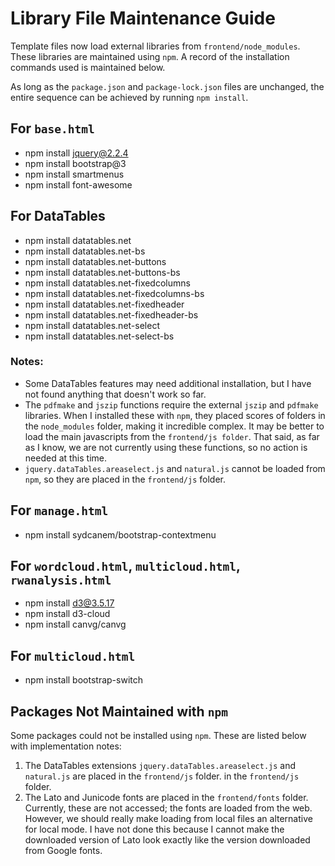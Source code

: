 # Library File Maintenance Guide

Template files now load external libraries from `frontend/node_modules`. These libraries are maintained using `npm`. A record of the installation commands used is maintained below.

As long as the `package.json` and `package-lock.json` files are unchanged, the entire sequence can be achieved by running `npm install`.

## For `base.html`

- npm install jquery@2.2.4
- npm install bootstrap@3
- npm install smartmenus
- npm install font-awesome

## For DataTables

- npm install datatables.net
- npm install datatables.net-bs
- npm install datatables.net-buttons
- npm install datatables.net-buttons-bs
- npm install datatables.net-fixedcolumns
- npm install datatables.net-fixedcolumns-bs
- npm install datatables.net-fixedheader
- npm install datatables.net-fixedheader-bs
- npm install datatables.net-select
- npm install datatables.net-select-bs

### Notes:

- Some DataTables features may need additional installation, but I have not found anything that doesn't work so far.
- The `pdfmake` and `jszip` functions require the external `jszip` and `pdfmake` libraries. When I installed these with `npm`, they placed scores of folders in the `node_modules` folder, making it incredible complex. It may be better to load the main javascripts from the `frontend/js folder`. That said, as far as I know, we are not currently using these functions, so no action is needed at this time.
- `jquery.dataTables.areaselect.js` and `natural.js` cannot be loaded from `npm`, so they are placed in the `frontend/js` folder.

## For `manage.html`

- npm install sydcanem/bootstrap-contextmenu

## For `wordcloud.html`, `multicloud.html`, `rwanalysis.html`

- npm install d3@3.5.17
- npm install d3-cloud
- npm install canvg/canvg

## For `multicloud.html`

- npm install bootstrap-switch

## Packages Not Maintained with `npm`

Some packages could not be installed using `npm`. These are listed below with implementation notes:

1. The DataTables extensions `jquery.dataTables.areaselect.js` and `natural.js` are placed in the `frontend/js` folder.
in the `frontend/js` folder.
3. The Lato and Junicode fonts are placed in the `frontend/fonts` folder. Currently, these are not accessed; the fonts are loaded from the web. However, we should really make loading from local files an alternative for local mode. I have not done this because I cannot make the downloaded version of Lato look exactly like the version downloaded from Google fonts.

